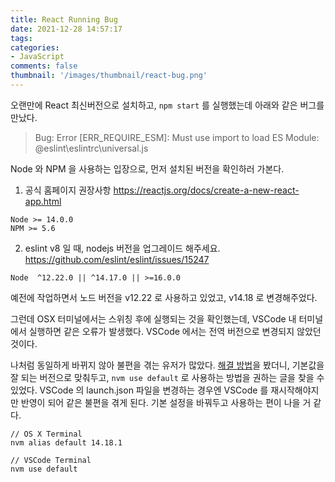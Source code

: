 ```yaml
---
title: React Running Bug
date: 2021-12-28 14:57:17
tags:
categories:
- JavaScript
comments: false
thumbnail: '/images/thumbnail/react-bug.png'
---
```


오랜만에 React 최신버전으로 설치하고, `npm start` 를 실행했는데 아래와 같은 버그를 만났다.

 > Bug: Error [ERR_REQUIRE_ESM]: Must use import to load ES Module: @eslint\eslintrc\universal.js

Node 와 NPM 을 사용하는 입장으로, 먼저 설치된 버전을 확인하러 가본다. 

1. 공식 홈페이지 권장사항 
https://reactjs.org/docs/create-a-new-react-app.html

```
Node >= 14.0.0 
NPM >= 5.6 
```

2. eslint v8 일 때, nodejs 버전을 업그레이드 해주세요. 
https://github.com/eslint/eslint/issues/15247

```
Node  ^12.22.0 || ^14.17.0 || >=16.0.0
```

예전에 작업하면서 노드 버전을 v12.22 로 사용하고 있었고, v14.18 로 변경해주었다.

그런데 OSX 터미널에서는 스위칭 후에 실행되는 것을 확인했는데, VSCode 내 터미널에서 실행하면 같은 오류가 발생했다. VSCode 에서는 전역 버전으로 변경되지 않았던 것이다. 

나처럼 동일하게 바뀌지 않아 불편을 겪는 유저가 많았다. [해결 방법](https://stackoverflow.com/questions/44700432/visual-studio-code-to-use-node-version-specified-by-nvm)을 봤더니, 기본값을 잘 되는 버전으로 맞춰두고, `nvm use default` 로 사용하는 방법을 권하는 글을 찾을 수 있었다. 
VSCode 의 launch.json 파일을 변경하는 경우엔 VSCode 를 재시작해야지만 반영이 되어 같은 불편을 겪게 된다. 기본 설정을 바꿔두고 사용하는 편이 나을 거 같다. 

```
// OS X Terminal
nvm alias default 14.18.1

// VSCode Terminal 
nvm use default
```